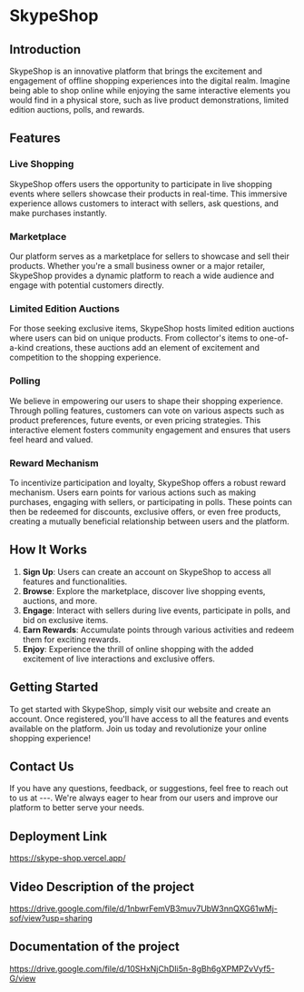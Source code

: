 # SkypeShop

## Introduction
SkypeShop is an innovative platform that brings the excitement and engagement of offline shopping experiences into the digital realm. Imagine being able to shop online while enjoying the same interactive elements you would find in a physical store, such as live product demonstrations, limited edition auctions, polls, and rewards.

## Features





### Live Shopping
SkypeShop offers users the opportunity to participate in live shopping events where sellers showcase their products in real-time. This immersive experience allows customers to interact with sellers, ask questions, and make purchases instantly.

### Marketplace
Our platform serves as a marketplace for sellers to showcase and sell their products. Whether you're a small business owner or a major retailer, SkypeShop provides a dynamic platform to reach a wide audience and engage with potential customers directly.

### Limited Edition Auctions
For those seeking exclusive items, SkypeShop hosts limited edition auctions where users can bid on unique products. From collector's items to one-of-a-kind creations, these auctions add an element of excitement and competition to the shopping experience.

### Polling
We believe in empowering our users to shape their shopping experience. Through polling features, customers can vote on various aspects such as product preferences, future events, or even pricing strategies. This interactive element fosters community engagement and ensures that users feel heard and valued.

### Reward Mechanism
To incentivize participation and loyalty, SkypeShop offers a robust reward mechanism. Users earn points for various actions such as making purchases, engaging with sellers, or participating in polls. These points can then be redeemed for discounts, exclusive offers, or even free products, creating a mutually beneficial relationship between users and the platform.

## How It Works
1. **Sign Up**: Users can create an account on SkypeShop to access all features and functionalities.
2. **Browse**: Explore the marketplace, discover live shopping events, auctions, and more.
3. **Engage**: Interact with sellers during live events, participate in polls, and bid on exclusive items.
4. **Earn Rewards**: Accumulate points through various activities and redeem them for exciting rewards.
5. **Enjoy**: Experience the thrill of online shopping with the added excitement of live interactions and exclusive offers.

## Getting Started
To get started with SkypeShop, simply visit our website and create an account. Once registered, you'll have access to all the features and events available on the platform. Join us today and revolutionize your online shopping experience!

## Contact Us
If you have any questions, feedback, or suggestions, feel free to reach out to us at ---. We're always eager to hear from our users and improve our platform to better serve your needs.

## Deployment Link
https://skype-shop.vercel.app/

## Video Description of the project 
https://drive.google.com/file/d/1nbwrFemVB3muv7UbW3nnQXG61wMj-sof/view?usp=sharing

## Documentation of the project 
https://drive.google.com/file/d/10SHxNjChDIi5n-8gBh6gXPMPZvVyf5-G/view

